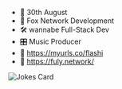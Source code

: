 - 🎊 30th August
- 🦊 Fox Network Development
- 🛠 wannabe Full-Stack Dev
- 🎛 Music Producer
- 🔗 https://myurls.co/flashi
- 🦊 https://fuly.network/

<!---
FlashiFlasche/FlashiFlasche is a ✨ special ✨ repository because its `README.md` (this file) appears on your GitHub profile.
You can click the Preview link to take a look at your changes.
--->

![Jokes Card](https://readme-jokes.vercel.app/api)
